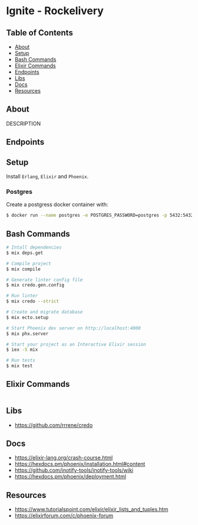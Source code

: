 # Ignite - Rockelivery

## Table of Contents

- [About](#about)
- [Setup](#setup)
- [Bash Commands](#bash_commands)
- [Elixir Commands](#elixir_commands)
- [Endpoints](#endpoints)
- [Libs](#libs)
- [Docs](#docs)
- [Resources](#resources)

## About <a name = "about"></a>

DESCRIPTION

## Endpoints <a name = "endpoints"></a>

## Setup <a name = "setup"></a>

Install `Erlang`, `Elixir` and `Phoenix`.

### Postgres

Create a postgress docker container with:

```bash
$ docker run --name postgres -e POSTGRES_PASSWORD=postgres -p 5432:5432 -d postgres
```

## Bash Commands <a name = "bash_commands"></a>

```bash
# Intall dependencies
$ mix deps.get

# Compile project
$ mix compile

# Generate linter config file
$ mix credo.gen.config

# Run linter
$ mix credo --strict

# Create and migrate database
$ mix ecto.setup

# Start Phoenix dev server on http://localhost:4000
$ mix phx.server

# Start your project as an Interactive Elixir session
$ iex -S mix

# Run tests
$ mix test
```

## Elixir Commands <a name = "elixir_commands"></a>

```elixir

```

## Libs <a name = "libs"></a>

- https://github.com/rrrene/credo

## Docs <a name = "docs"></a>

- https://elixir-lang.org/crash-course.html
- https://hexdocs.pm/phoenix/installation.html#content
- https://github.com/inotify-tools/inotify-tools/wiki
- https://hexdocs.pm/phoenix/deployment.html

## Resources <a name = "resources"></a>

- https://www.tutorialspoint.com/elixir/elixir_lists_and_tuples.htm
- https://elixirforum.com/c/phoenix-forum
